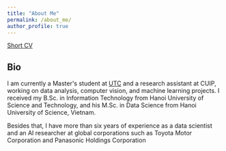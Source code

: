 ```yaml
---
title: "About Me"
permalink: /about_me/
author_profile: true
---
```

[Short CV](http://giangdip2410.github.io/files/Giang_Do_CV.pdf)


## Bio

I am currently a Master's student at [UTC](https://www.utc.edu/research/center-for-urban-informatics-and-progress/our-team/graduate-students) and a research assistant at CUIP, working on data analysis, computer vision, and machine learning projects. I received my B.Sc. in Information Technology from Hanoi University of Science and Technology, and his M.Sc. in Data Science from Hanoi University of Science, Vietnam. 

Besides that, I have more than six years of experience as a data scientist and an AI researcher at global corporations such as Toyota Motor Corporation and Panasonic Holdings Corporation